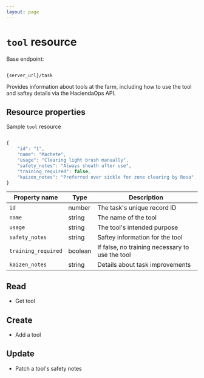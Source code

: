 ```yaml
---
layout: page
---
```


# `tool` resource

Base endpoint:

```shell

{server_url}/task
```

Provides information about tools at the farm, including how to use the tool and saftey details via the HaciendaOps API.

## Resource properties

Sample `tool` resource

```js

{
    "id": "1",
    "name": "Machete",
    "usage": "Clearing light brush manually",
    "safety_notes": "Always sheath after use",
    "training_required": false,
    "kaizen_notes": "Preferred over sickle for zone clearing by Rosa"
}
```

| Property name | Type | Description |
| ------------- | ----------- | ----------- |
| `id` | number | The task's unique record ID |
| `name` | string | The name of the tool |
| `usage` | string | The tool's intended purpose |
| `safety_notes` | string | Saftey information for the tool |
| `training_required` | boolean | If false, no training necessary to use the tool |
| `kaizen_notes` | string | Details about task improvements |

## Read

* Get tool

## Create

* Add a tool

## Update

* Patch a tool's safety notes
